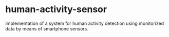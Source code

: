 # human-activity-sensor
Implementation of a system for human activity detection using monitorized data by means of smartphone sensors.
